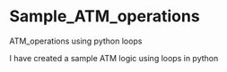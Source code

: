 # Sample_ATM_operations
ATM_operations using python loops 

I have created a sample ATM logic using loops in python
